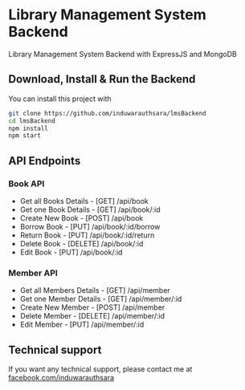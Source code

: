 # Library Management System Backend

Library Management System Backend with ExpressJS and MongoDB

## Download, Install & Run the Backend

You can install this project with

```bash
git clone https://github.com/induwarauthsara/lmsBackend
cd lmsBackend
npm install
npm start
```

## API Endpoints

### Book API

- Get all Books Details - [GET] /api/book
- Get one Book Details - [GET] /api/book/:id
- Create New Book - [POST] /api/book
- Borrow Book - [PUT] /api/book/:id/borrow
- Return Book - [PUT] /api/book/:id/return
- Delete Book - [DELETE] /api/book/:id
- Edit Book - [PUT] /api/book/:id

### Member API

- Get all Members Details - [GET] /api/member
- Get one Member Details - [GET] /api/member/:id
- Create New Member - [POST] /api/member
- Delete Member - [DELETE] /api/member/:id
- Edit Member - [PUT] /api/member/:id

## Technical support

If you want any technical support, please contact me at [facebook.com/induwarauthsara](https://www.facebook.com/induwarauthsara)
